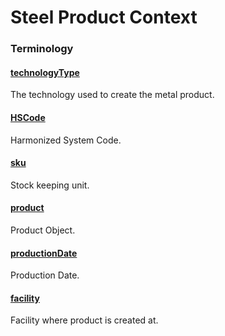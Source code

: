 # Steel Product Context <a name="ExtSteelProduct"></a>

### Terminology

<h4 id="technologyType"><a href="#technologyType">technologyType</a></h4>

The technology used to create the metal product.


<h4 id="HSCode"><a href="#HSCode">HSCode</a></h4>

Harmonized System Code.

<h4 id="sku"><a href="#sku">sku</a></h4>

Stock keeping unit.

<h4 id="product"><a href="#product">product</a></h4>

Product Object.

<h4 id="productionDate"><a href="#productionDate">productionDate</a></h4>

Production Date.

<h4 id="facility"><a href="#facility">facility</a></h4>

Facility where product is created at.
